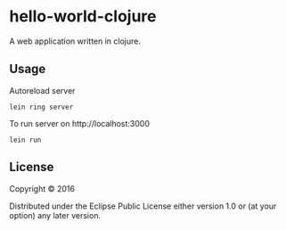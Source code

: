 # hello-world-clojure

A web application written in clojure.

## Usage

Autoreload server
```
lein ring server
```

To run server on http://localhost:3000
```
lein run 
```

## License

Copyright © 2016 

Distributed under the Eclipse Public License either version 1.0 or (at
your option) any later version.
